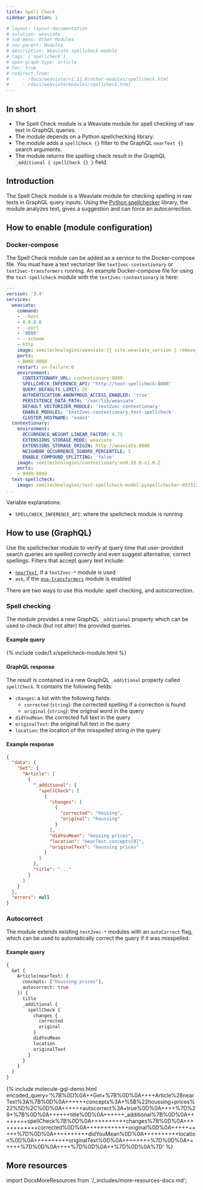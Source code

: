 ```yaml
---
title: Spell Check
sidebar_position: 1

# layout: layout-documentation
# solution: weaviate
# sub-menu: Other Modules
# nav-parent: Modules
# description: Weaviate spellcheck module
# tags: ['spellcheck']
# open-graph-type: article
# toc: true
# redirect_from:
#     - /docs/weaviate/v1.11.0/other-modules/spellcheck.html
#     - /docs/weaviate/modules/spellcheck.html
---
```

## In short

* The Spell Check module is a Weaviate module for spell checking of raw text in GraphQL queries.
* The module depends on a Python spellchecking library.
* The module adds a `spellCheck {}` filter to the GraphQL `nearText {}` search arguments.
* The module returns the spelling check result in the GraphQL `_additional { spellCheck {} }` field.

## Introduction

The Spell Check module is a Weaviate module for checking spelling in raw texts in GraphQL query inputs. Using the [Python spellchecker](https://pypi.org/project/pyspellchecker/) library, the module analyzes text, gives a suggestion and can force an autocorrection.

## How to enable (module configuration)

### Docker-compose

The Spell Check module can be added as a service to the Docker-compose file. You must have a text vectorizer like `text2vec-contextionary` or `text2vec-transformers` running. An example Docker-compose file for using the `text-spellcheck` module with the `text2vec-contextionary` is here:

```yaml
---
version: '3.4'
services:
  weaviate:
    command:
    - --host
    - 0.0.0.0
    - --port
    - '8080'
    - --scheme
    - http
    image: semitechnologies/weaviate:{{ site.weaviate_version | remove_first: "v" }}
    ports:
    - 8080:8080
    restart: on-failure:0
    environment:
      CONTEXTIONARY_URL: contextionary:9999
      SPELLCHECK_INFERENCE_API: "http://text-spellcheck:8080"
      QUERY_DEFAULTS_LIMIT: 25
      AUTHENTICATION_ANONYMOUS_ACCESS_ENABLED: 'true'
      PERSISTENCE_DATA_PATH: '/var/lib/weaviate'
      DEFAULT_VECTORIZER_MODULE: 'text2vec-contextionary'
      ENABLE_MODULES: 'text2vec-contextionary,text-spellcheck'
      CLUSTER_HOSTNAME: 'node1'
  contextionary:
    environment:
      OCCURRENCE_WEIGHT_LINEAR_FACTOR: 0.75
      EXTENSIONS_STORAGE_MODE: weaviate
      EXTENSIONS_STORAGE_ORIGIN: http://weaviate:8080
      NEIGHBOR_OCCURRENCE_IGNORE_PERCENTILE: 5
      ENABLE_COMPOUND_SPLITTING: 'false'
    image: semitechnologies/contextionary:en0.16.0-v1.0.2
    ports:
    - 9999:9999
  text-spellcheck:
    image: semitechnologies/text-spellcheck-model:pyspellchecker-d933122
...
```

Variable explanations:
* `SPELLCHECK_INFERENCE_API`: where the spellcheck module is running

## How to use (GraphQL)

Use the spellchecker module to verify at query time that user-provided search queries are spelled correctly and even suggest alternative, correct spellings. Filters that accept query text include:

* [`nearText`](../graphql-references/vector-search-parameters.html#neartext), if a `text2vec-*` module is used
* `ask`, if the [`qna-transformers`](../reader-generator-modules/qna-transformers.html) module is enabled

There are two ways to use this module: spell checking, and autocorrection.

### Spell checking

The module provides a new GraphQL `_additional` property which can be used to check (but not alter) the provided queries.

#### Example query

{% include code/1.x/spellcheck-module.html %}

#### GraphQL response

The result is contained in a new GraphQL `_additional` property called `spellCheck`. It contains the following fields:
* `changes`: a list with the following fields:
  * `corrected` (`string`): the corrected spelling if a correction is found
  * `original` (`string`): the original word in the query
* `didYouMean`: the corrected full text in the query
* `originalText`: the original full text in the query
* `location`: the location of the misspelled string in the query

#### Example response

```json
{
  "data": {
    "Get": {
      "Article": [
        {
          "_additional": {
            "spellCheck": [
              {
                "changes": [
                  {
                    "corrected": "housing",
                    "original": "houssing"
                  }
                ],
                "didYouMean": "housing prices",
                "location": "nearText.concepts[0]",
                "originalText": "houssing prices"
              }
            ]
          },
          "title": "..."
        }
      ]
    }
  },
  "errors": null
}
```

### Autocorrect

The module extends existing `text2vec-*` modules with an `autoCorrect` flag, which can be used to automatically correct the query if it was misspelled:

#### Example query

```graphql
{
  Get {
    Article(nearText: {
      concepts: ["houssing prices"],
      autocorrect: true
    }) {
      title
      _additional {
        spellCheck {
          changes {
            corrected
            original
          }
          didYouMean
          location
          originalText
        }
      }
    }
  }
}
```

{% include molecule-gql-demo.html encoded_query='%7B%0D%0A++Get+%7B%0D%0A++++Article%28nearText%3A%7B%0D%0A++++++concepts%3A+%5B%22houssing+prices%22%5D%2C%0D%0A++++++autocorrect%3A+true%0D%0A++++%7D%29+%7B%0D%0A++++++title%0D%0A++++++_additional%7B%0D%0A++++++++spellCheck%7B%0D%0A++++++++++changes%7B%0D%0A++++++++++++corrected%0D%0A++++++++++++original%0D%0A++++++++++%7D%0D%0A++++++++++didYouMean%0D%0A++++++++++location%0D%0A++++++++++originalText%0D%0A++++++++%7D%0D%0A++++++%7D%0D%0A++++%7D%0D%0A++%7D%0D%0A%7D' %}

## More resources

import DocsMoreResources from '/_includes/more-resources-docs.md';

<DocsMoreResources />
